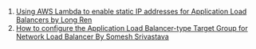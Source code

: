 1. [Using AWS Lambda to enable static IP addresses for Application Load Balancers by Long Ren ](https://aws.amazon.com/blogs/networking-and-content-delivery/using-aws-lambda-to-enable-static-ip-addresses-for-application-load-balancers/)
2. [How to configure the Application Load Balancer-type Target Group for Network Load Balancer By Somesh Srivastava](https://someshsrivastava1983.medium.com/how-to-configure-the-application-load-balancer-type-target-group-for-network-load-balancer-9b0c39106699)